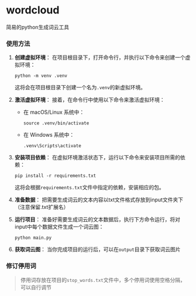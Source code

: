 # wordcloud
简易的python生成词云工具

### 使用方法

1. **创建虚拟环境**：
   在项目根目录下，打开命令行，并执行以下命令来创建一个虚拟环境：
   ```
   python -m venv .venv
   ```
   这将会在项目根目录下创建一个名为`.venv`的新虚拟环境。

1. **激活虚拟环境**：
   接着，在命令行中使用以下命令来激活虚拟环境：
   - 在 macOS/Linux 系统中：
     ```
     source .venv/bin/activate
     ```
   - 在 Windows 系统中：
     ```
     .venv\Scripts\activate
     ```

1. **安装项目依赖**：
   在虚拟环境激活状态下，运行以下命令来安装项目所需的依赖：
   ```
   pip install -r requirements.txt
   ```
   这将会根据`requirements.txt`文件中指定的依赖，安装相应的包。

1. **准备数据**：
   把需要生成词云的文本内容以txt文件格式存放到input文件夹下（注意保留.txt扩展名）

1. **运行项目**：
   准备好需要生成词云的文本数据后，执行下方命令运行，将对input中每个数据文件生成一个词云图：
   ```shell
   python main.py
   ```

1. **获取词云图**：
   当你完成项目的运行后，可以在`output`目录下获取词云图片

### 修订停用词

> 停用词存放在项目的`stop_words.txt`文件中，多个停用词使用空格分隔，可以自行调节